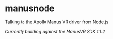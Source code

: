 # manusnode

Talking to the Apollo Manus VR driver from Node.js

*Currently building against the ManusVR SDK 1.1.2*

